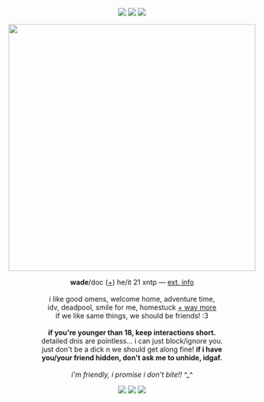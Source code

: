 <p align="center">
<img src="https://i.imgur.com/1ED6bdW.gif"> <img src="https://i.imgur.com/kNKutNF.gif"> <img src="https://i.imgur.com/ub9zjHd.gif">
</p>
<p align="center">
<img src="https://i.imgur.com/Kv97xnp.gif" width="500px">
</p>
<p align="center">
<b>wade</b>/doc (<a href="https://pronouns.cc/@deadpool">+</a>) he/it 21 xntp ― <a href="https://funny.straw.page/">ext. info</a>
<br><br>i like good omens, welcome home, adventure time,
<br>idv, deadpool, smile for me, homestuck <a href="https://rentry.co/-spiderman">+ way more</a>
<br>if we like same things, we should be friends! :3
<br><br><b>if you're younger than 18, keep interactions short.</b>
<br>detailed dnis are pointless... i can just block/ignore you.
<br>just don't be a dick n we should get along fine! <b>if i have
<br>you/your friend hidden, don't ask me to unhide, idgaf.</b>
<br><br><i>i'm friendly, i promise i don't bite!! ^_^</i>
</p>
<p align="center"><img src="https://i.imgur.com/LtlmE4a.gif"> <img src="https://i.imgur.com/c9C5t4q.gif"> <img src="https://i.imgur.com/A2ec4ve.gif"></p>
